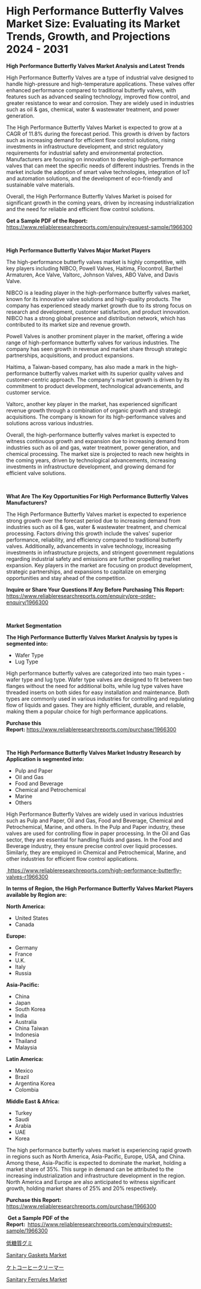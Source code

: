 <p><h1>High Performance Butterfly Valves Market Size: Evaluating its Market Trends, Growth, and Projections 2024 - 2031</h1></p><p><strong>High Performance Butterfly Valves Market Analysis and Latest Trends</strong></p>
<p><p>High Performance Butterfly Valves are a type of industrial valve designed to handle high-pressure and high-temperature applications. These valves offer enhanced performance compared to traditional butterfly valves, with features such as advanced sealing technology, improved flow control, and greater resistance to wear and corrosion. They are widely used in industries such as oil & gas, chemical, water & wastewater treatment, and power generation.</p><p>The High Performance Butterfly Valves Market is expected to grow at a CAGR of 11.8% during the forecast period. This growth is driven by factors such as increasing demand for efficient flow control solutions, rising investments in infrastructure development, and strict regulatory requirements for industrial safety and environmental protection. Manufacturers are focusing on innovation to develop high-performance valves that can meet the specific needs of different industries. Trends in the market include the adoption of smart valve technologies, integration of IoT and automation solutions, and the development of eco-friendly and sustainable valve materials.</p><p>Overall, the High Performance Butterfly Valves Market is poised for significant growth in the coming years, driven by increasing industrialization and the need for reliable and efficient flow control solutions.</p></p>
<p><strong>Get a Sample PDF of the Report:&nbsp;</strong> <a href="https://www.reliableresearchreports.com/enquiry/request-sample/1966300">https://www.reliableresearchreports.com/enquiry/request-sample/1966300</a></p>
<p>&nbsp;</p>
<p><strong>High Performance Butterfly Valves Major Market Players</strong></p>
<p><p>The high-performance butterfly valves market is highly competitive, with key players including NIBCO, Powell Valves, Haitima, Flocontrol, Barthel Armaturen, Ace Valve, Valtorc, Johnson Valves, ABO Valve, and Davis Valve.</p><p>NIBCO is a leading player in the high-performance butterfly valves market, known for its innovative valve solutions and high-quality products. The company has experienced steady market growth due to its strong focus on research and development, customer satisfaction, and product innovation. NIBCO has a strong global presence and distribution network, which has contributed to its market size and revenue growth.</p><p>Powell Valves is another prominent player in the market, offering a wide range of high-performance butterfly valves for various industries. The company has seen growth in revenue and market share through strategic partnerships, acquisitions, and product expansions.</p><p>Haitima, a Taiwan-based company, has also made a mark in the high-performance butterfly valves market with its superior quality valves and customer-centric approach. The company's market growth is driven by its commitment to product development, technological advancements, and customer service.</p><p>Valtorc, another key player in the market, has experienced significant revenue growth through a combination of organic growth and strategic acquisitions. The company is known for its high-performance valves and solutions across various industries.</p><p>Overall, the high-performance butterfly valves market is expected to witness continuous growth and expansion due to increasing demand from industries such as oil and gas, water treatment, power generation, and chemical processing. The market size is projected to reach new heights in the coming years, driven by technological advancements, increasing investments in infrastructure development, and growing demand for efficient valve solutions.</p></p>
<p>&nbsp;</p>
<p><strong>What Are The Key Opportunities For High Performance Butterfly Valves Manufacturers?</strong></p>
<p><p>The High Performance Butterfly Valves market is expected to experience strong growth over the forecast period due to increasing demand from industries such as oil & gas, water & wastewater treatment, and chemical processing. Factors driving this growth include the valves' superior performance, reliability, and efficiency compared to traditional butterfly valves. Additionally, advancements in valve technology, increasing investments in infrastructure projects, and stringent government regulations regarding industrial safety and emissions are further propelling market expansion. Key players in the market are focusing on product development, strategic partnerships, and expansions to capitalize on emerging opportunities and stay ahead of the competition.</p></p>
<p><strong>Inquire or Share Your Questions If Any Before Purchasing This Report:</strong> <a href="https://www.reliableresearchreports.com/enquiry/pre-order-enquiry/1966300">https://www.reliableresearchreports.com/enquiry/pre-order-enquiry/1966300</a></p>
<p>&nbsp;</p>
<p><strong>Market Segmentation</strong></p>
<p><strong>The High Performance Butterfly Valves Market Analysis by types is segmented into:</strong></p>
<p><ul><li>Wafer Type</li><li>Lug Type</li></ul></p>
<p><p>High performance butterfly valves are categorized into two main types - wafer type and lug type. Wafer type valves are designed to fit between two flanges without the need for additional bolts, while lug type valves have threaded inserts on both sides for easy installation and maintenance. Both types are commonly used in various industries for controlling and regulating flow of liquids and gases. They are highly efficient, durable, and reliable, making them a popular choice for high performance applications.</p></p>
<p><strong>Purchase this Report:&nbsp;</strong><a href="https://www.reliableresearchreports.com/purchase/1966300">https://www.reliableresearchreports.com/purchase/1966300</a></p>
<p>&nbsp;</p>
<p><strong>The High Performance Butterfly Valves Market Industry Research by Application is segmented into:</strong></p>
<p><ul><li>Pulp and Paper</li><li>Oil and Gas</li><li>Food and Beverage</li><li>Chemical and Petrochemical</li><li>Marine</li><li>Others</li></ul></p>
<p><p>High Performance Butterfly Valves are widely used in various industries such as Pulp and Paper, Oil and Gas, Food and Beverage, Chemical and Petrochemical, Marine, and others. In the Pulp and Paper industry, these valves are used for controlling flow in paper processing. In the Oil and Gas sector, they are essential for handling fluids and gases. In the Food and Beverage industry, they ensure precise control over liquid processes. Similarly, they are employed in Chemical and Petrochemical, Marine, and other industries for efficient flow control applications.</p></p>
<p><a href="https://www.reliableresearchreports.com/high-performance-butterfly-valves-r1966300">&nbsp;https://www.reliableresearchreports.com/high-performance-butterfly-valves-r1966300</a></p>
<p><strong>In terms of Region, the High Performance Butterfly Valves Market Players available by Region are:</strong></p>
<p>
    <p> <strong> North America: </strong>
        <ul>
            <li>United States</li>
            <li>Canada</li>
        </ul>
        </p> 
    <p> <strong> Europe: </strong>
        <ul>
            <li>Germany</li>
            <li>France</li>
            <li>U.K.</li>
            <li>Italy</li>
            <li>Russia</li>
        </ul>
        </p> 
    <p> <strong> Asia-Pacific: </strong>
        <ul>
            <li>China</li>
            <li>Japan</li>
            <li>South Korea</li>
            <li>India</li>
            <li>Australia</li>
            <li>China Taiwan</li>
            <li>Indonesia</li>
            <li>Thailand</li>
            <li>Malaysia</li>
        </ul>
        </p> 
    <p> <strong> Latin America: </strong>
        <ul>
            <li>Mexico</li>
            <li>Brazil</li>
            <li>Argentina Korea</li>
            <li>Colombia</li>
        </ul>
        </p> 
    <p> <strong> Middle East & Africa: </strong>
        <ul>
            <li>Turkey</li>
            <li>Saudi</li>
            <li>Arabia</li>
            <li>UAE</li>
            <li>Korea</li>
        </ul>
    </p>
    </p>
<p><p>The high performance butterfly valves market is experiencing rapid growth in regions such as North America, Asia-Pacific, Europe, USA, and China. Among these, Asia-Pacific is expected to dominate the market, holding a market share of 35%. This surge in demand can be attributed to the increasing industrialization and infrastructure development in the region. North America and Europe are also anticipated to witness significant growth, holding market shares of 25% and 20% respectively.</p></p>
<p><strong>Purchase this Report: </strong><a href="https://www.reliableresearchreports.com/purchase/1966300">https://www.reliableresearchreports.com/purchase/1966300</a></p>
<p>&nbsp;<strong>Get a Sample PDF of the Report:&nbsp;&nbsp;</strong><a href="https://www.reliableresearchreports.com/enquiry/request-sample/1966300">https://www.reliableresearchreports.com/enquiry/request-sample/1966300</a></p>
<p><strong></strong></p>
<p><p><a href="https://github.com/KaydenJohns1964/Market-Research-Report-List-1/blob/main/246317933983.md">低糖質グミ</a></p><p><a href="https://github.com/indrystar/Market-Research-Report-List-3/blob/main/sanitary-gaskets-market.md">Sanitary Gaskets Market</a></p><p><a href="https://github.com/marbadji/Market-Research-Report-List-1/blob/main/938112733982.md">ケトコーヒークリーマー</a></p><p><a href="https://github.com/AKSHATREPORTPRIME/Market-Research-Report-List-4/blob/main/sanitary-ferrules-market.md">Sanitary Ferrules Market</a></p></p>